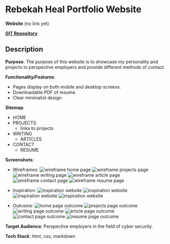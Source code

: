 # Rebekah Heal Portfolio Website

**Website** (no link yet)

[**GIT Repository**](https://github.com/rheal3/RebekahHeal_T1A2)

## Description

**Purpose**: The purpose of this website is to showcase my personality and projects
to perspective employers and provide different methods of contact.

**Functionality/Features**:
- Pages display on both mobile and desktop screens.
- Downloadable PDF of resume.
- Clear minimalist design.


**Sitemap**:
- HOME
- PROJECTS
  - links to projects
- WRITING
  - ARTICLES
- CONTACT
  - RESUME

**Screenshots**:

- Wireframes:
![wireframe home page](./README_img/wf_home.jpg)
![wireframe projects page](./README_img/wf_portfolio.jpg)
![wireframe writing page](./README_img/wf_writing.jpg)
![wireframe article page](./README_img/wf_article.jpg)
![wireframe contact page](./README_img/wf_contact.jpg)
![wireframe resume page](./README_img/wf_resume.jpg)

- Inspiration:
![inspiration website](./README_img/img1.jpg)
![inspiration website](./README_img/img2.jpg)
![inspiration website](./README_img/img3.jpg)
![inspiration website](./README_img/img4.jpg)

- Outcome:
![home page outcome](./README_img/out_home.jpg)
![projects page outcome](./README_img/out_portfolio.jpg)
![writing page outcome](./README_img/out_writing.jpg)
![article page outcome](./README_img/out_article.jpg)
![contact page outcome](./README_img/out_contact.jpg)
![resume page outcome](./README_img/out_resume.jpg)



**Target Audience**: Perspective employers in the field of cyber security.

**Tech Stack**: html, css, markdown
